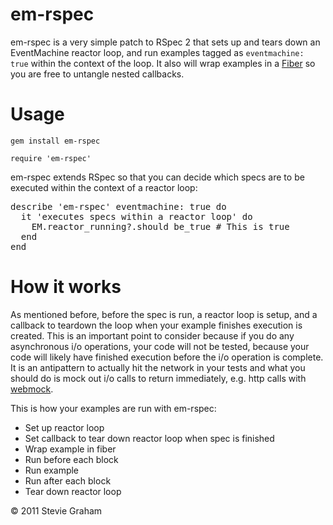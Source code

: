 # em-rspec

em-rspec is a very simple patch to RSpec 2 that sets up and tears down
an EventMachine reactor loop, and run examples tagged as
`eventmachine: true` within the context of the loop.
It also will wrap examples in a [Fiber](http://ruby-doc.org/core-1.9/classes/Fiber.html) so you are free to untangle nested callbacks.

# Usage

`gem install em-rspec`

`require 'em-rspec'`

em-rspec extends RSpec so that you can decide which specs are to be executed within the context of a reactor loop:

<pre>describe 'em-rspec' eventmachine: true do
  it 'executes specs within a reactor loop' do
    EM.reactor_running?.should be_true # This is true
  end
end</pre>

# How it works

As mentioned before, before the spec is run, a reactor loop is setup, and a callback to teardown the loop when your example finishes execution is created.
This is an important point to consider because if you do any asynchronous i/o operations, your code will not be tested, because your code will likely have
finished execution before the i/o operation is complete. It is an antipattern to actually hit the network in your tests and what you should do is mock out
i/o calls to return immediately, e.g. http calls with [webmock](https://github.com/bblimke/webmock).

This is how your examples are run with em-rspec:

- Set up reactor loop
- Set callback to tear down reactor loop when spec is finished
- Wrap example in fiber
- Run before each block
- Run example
- Run after each block
- Tear down reactor loop

&copy; 2011 Stevie Graham